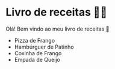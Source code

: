 # Livro de receitas :man_cook:

Olá! Bem vindo ao meu livro de receitas :wave:

- Pizza de Frango
- Hambúrguer de Patinho
-  Coxinha de Frango
-  Empada de Queijo
